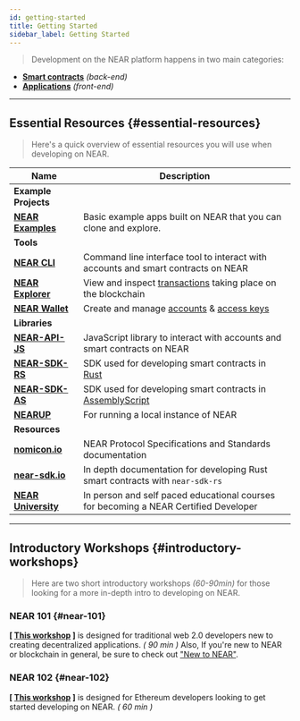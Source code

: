 ```yaml
---
id: getting-started
title: Getting Started
sidebar_label: Getting Started
---
```


> Development on the NEAR platform happens in two main categories:

- **[Smart contracts](/docs/develop/contracts/overview)** _(back-end)_
- **[Applications](/docs/develop/front-end/near-api-js)** _(front-end)_

---

## Essential Resources {#essential-resources}

> Here's a quick overview of essential resources you will use when developing on NEAR.

| Name                                                   | Description                                                                                              |
| ------------------------------------------------------ | -------------------------------------------------------------------------------------------------------- |
| **Example Projects**                                   |                                                                                                          |
| **[NEAR Examples](https://near.dev)**                  | Basic example apps built on NEAR that you can clone and explore.                                         |
| **Tools**                                              |                                                                                                          |
| **[NEAR CLI](/docs/tools/near-cli)**                   | Command line interface tool to interact with accounts and smart contracts on NEAR                        |
| **[NEAR Explorer](/docs/tools/near-explorer)**         | View and inspect [transactions](/docs/concepts/transaction) taking place on the blockchain               |
| **[NEAR Wallet](/docs/tools/near-wallet)**             | Create and manage [accounts](/docs/concepts/account) & [access keys](/docs/concepts/account#access-keys) |
| **Libraries**                                          |                                                                                                          |
| **[NEAR-API-JS](/docs/api/javascript-library)**        | JavaScript library to interact with accounts and smart contracts on NEAR                                 |
| **[NEAR-SDK-RS](https://github.com/near/near-sdk-rs)** | SDK used for developing smart contracts in [Rust](https://www.rust-lang.org/)                            |
| **[NEAR-SDK-AS](https://github.com/near/near-sdk-as)** | SDK used for developing smart contracts in [AssemblyScript](https://www.assemblyscript.org/)             |
| **[NEARUP](https://github.com/near/nearup)**           | For running a local instance of NEAR                                                                     |
| **Resources**                                          |                                                                                                          |
| **[nomicon.io](https://nomicon.io/)**                  | NEAR Protocol Specifications and Standards documentation                                                 |
| **[near-sdk.io](http://near-sdk.io)**                  | In depth documentation for developing Rust smart contracts with `near-sdk-rs`                            |
| **[NEAR University](http://near.university)**          | In person and self paced educational courses for becoming a NEAR Certified Developer                     |

---

## Introductory Workshops {#introductory-workshops}

> Here are two short introductory workshops _(60-90min)_ for those looking for a more in-depth intro to developing on NEAR.

### NEAR 101 {#near-101}

**[ [This workshop](https://bit.ly/near-101) ]** is designed for traditional web 2.0 developers new to creating decentralized applications. _( 90 min )_ Also, If you're new to NEAR or blockchain in general, be sure to check out ["New to NEAR"](/docs/concepts/new-to-near).

### NEAR 102 {#near-102}

**[ [This workshop](https://bit.ly/near-102) ]** is designed for Ethereum developers looking to get started developing on NEAR. _( 60 min )_
